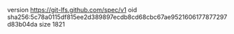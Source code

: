version https://git-lfs.github.com/spec/v1
oid sha256:5c78a0115df815ee2d389897ecdb8cd68cbc67ae9521606177877297d83b04da
size 1821
